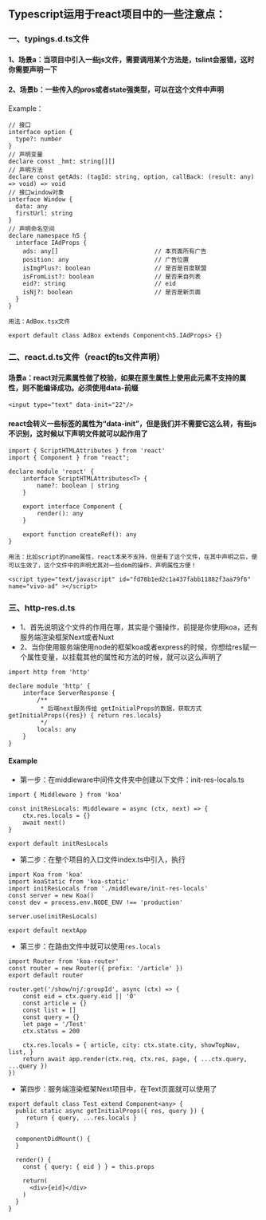 ## Typescript运用于react项目中的一些注意点：

### 一、typings.d.ts文件

#### 1、场景a：当项目中引入一些js文件，需要调用某个方法是，tslint会报错，这时你需要声明一下

#### 2、场景b：一些传入的pros或者state强类型，可以在这个文件中声明

Example：

```
// 接口
interface option {
  type?: number
}
// 声明变量
declare const _hmt: string[][]
// 声明方法
declare const getAds: (tagId: string, option, callBack: (result: any) => void) => void
// 接口window对象
interface Window {
  data: any
  firstUrl: string
}
// 声明命名空间
declare namespace h5 {
  interface IAdProps {
    ads: any[]                           // 本页面所有广告
    position: any                        // 广告位置
    isImgPlus?: boolean                  // 是否是百度联盟
    isFromList?: boolean                 // 是否来自列表
    eid?: string                         // eid
    isNj?: boolean                       // 是否是新页面
  }
}

用法：AdBox.tsx文件

export default class AdBox extends Component<h5.IAdProps> {}

```

### 二、react.d.ts文件（react的ts文件声明）

#### 场景a：react对元素属性做了校验，如果在原生属性上使用此元素不支持的属性，则不能编译成功。必须使用data-前缀

```
<input type="text" data-init="22"/>

```
#### react会转义一些标签的属性为“data-init”，但是我们并不需要它这么转，有些js不识别，这时候以下声明文件就可以起作用了

```
import { ScriptHTMLAttributes } from 'react'
import { Component } from "react";

declare module 'react' {
    interface ScriptHTMLAttributes<T> {
        name?: boolean | string
    }

    export interface Component {
        render(): any
    }

    export function createRef(): any
}

用法：比如script的name属性，react本来不支持，但是有了这个文件，在其中声明之后，便可以生效了，这个文件中的声明尤其对一些dom的操作，声明属性方便！

<script type="text/javascript" id="fd78b1ed2c1a437fabb11882f3aa79f6" name="vivo-ad" ></script>

```

### 三、http-res.d.ts

* 1、首先说明这个文件的作用在哪，其实是个骚操作，前提是你使用koa，还有服务端渲染框架Next或者Nuxt
* 2、当你使用服务端使用node的框架koa或者express的时候，你想给res赋一个属性变量，以挂载其他的属性和方法的时候，就可以这么声明了

```
import http from 'http'

declare module 'http' {
    interface ServerResponse {
        /**
         * 后端next服务传给 getInitialProps的数据，获取方式 getInitialProps({res}) { return res.locals}
         */
        locals: any
    }
}

```

#### Example

* 第一步：在middleware中间件文件夹中创建以下文件：init-res-locals.ts

```
import { Middleware } from 'koa'

const initResLocals: Middleware = async (ctx, next) => {
    ctx.res.locals = {}
    await next()
}

export default initResLocals

```

* 第二步：在整个项目的入口文件index.ts中引入，执行

```
import Koa from 'koa'
import koaStatic from 'koa-static'
import initResLocals from './middleware/init-res-locals'
const server = new Koa()
const dev = process.env.NODE_ENV !== 'production'

server.use(initResLocals)

export default nextApp

```

* 第三步：在路由文件中就可以使用```res.locals```

```
import Router from 'koa-router'
const router = new Router({ prefix: '/article' })
export default router

router.get('/show/nj/:groupId', async (ctx) => {
    const eid = ctx.query.eid || '0'
    const article = {}
    const list = []
    const query = {}
    let page = '/Test'
    ctx.status = 200
    
    ctx.res.locals = { article, city: ctx.state.city, showTopNav, list, }
    return await app.render(ctx.req, ctx.res, page, { ...ctx.query, ...query })
})

```

* 第四步：服务端渲染框架Next项目中，在Text页面就可以使用了

```
export default class Test extend Component<any> {
  public static async getInitialProps({ res, query }) {
     return { query, ...res.locals }
  }
  
  componentDidMount() {
  }
  
  render() {
    const { query: { eid } } = this.props
    
    return(
      <div>{eid}</div>
    )
  }
}

```



